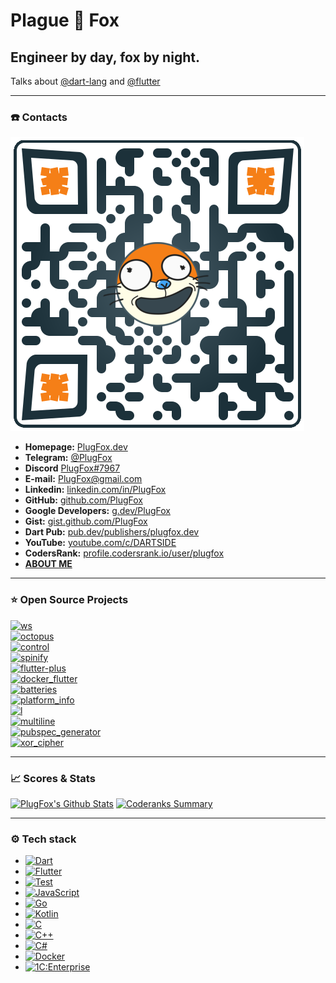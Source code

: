 # Plague 🦊 Fox  
## Engineer by day, fox by night.  
  
Talks about [@dart-lang](https://github.com/dart-lang) and [@flutter](https://github.com/flutter)  
  
---  
  
### ☎️ Contacts  
  
[![](https://github.com/PlugFox/PlugFox/blob/master/.img/qr-code-small-transparent.png)](https://plugfox.dev)  
+ **Homepage:** [PlugFox.dev](https://plugfox.dev)  
+ **Telegram:** [@PlugFox](https://t.me/plugfox)  
+ **Discord** [PlugFox#7967](https://discordapp.com/users/205287938689335297)  
+ **E-mail:** [PlugFox@gmail.com](mailto:plugfox@gmail.com)  
+ **Linkedin:** [linkedin.com/in/PlugFox](https://www.linkedin.com/in/plugfox/)  
+ **GitHub:** [github.com/PlugFox](https://github.com/plugfox/)  
+ **Google Developers:** [g.dev/PlugFox](https://g.dev/plugfox)  
+ **Gist:** [gist.github.com/PlugFox](https://gist.github.com/plugfox)  
+ **Dart Pub:** [pub.dev/publishers/plugfox.dev](https://pub.dev/publishers/plugfox.dev)  
+ **YouTube:** [youtube.com/c/DARTSIDE](https://www.youtube.com/c/DARTSIDE)  
+ **CodersRank:** [profile.codersrank.io/user/plugfox](https://profile.codersrank.io/user/plugfox)  
+ [**ABOUT ME**](https://plugfox.dev/about/)
  
---  
  
### ⭐ Open Source Projects  
  
  
[![ws](https://github-readme-stats.vercel.app/api/pin/?username=plugfox&repo=ws)](https://github.com/PlugFox/ws)  
[![octopus](https://github-readme-stats.vercel.app/api/pin/?username=plugfox&repo=octopus)](https://github.com/PlugFox/octopus)  
[![control](https://github-readme-stats.vercel.app/api/pin/?username=plugfox&repo=control)](https://github.com/PlugFox/control)  
[![spinify](https://github-readme-stats.vercel.app/api/pin/?username=plugfox&repo=spinify)](https://github.com/PlugFox/spinify)  
[![flutter-plus](https://github-readme-stats.vercel.app/api/pin/?username=plugfox&repo=flutter-plus)](https://github.com/PlugFox/flutter-plus)  
[![docker_flutter](https://github-readme-stats.vercel.app/api/pin/?username=plugfox&repo=docker_flutter)](https://github.com/plugfox/docker_flutter)  
[![batteries](https://github-readme-stats.vercel.app/api/pin/?username=plugfox&repo=batteries)](https://github.com/plugfox/batteries)  
[![platform_info](https://github-readme-stats.vercel.app/api/pin/?username=plugfox&repo=platform_info)](https://github.com/plugfox/platform_info)  
[![l](https://github-readme-stats.vercel.app/api/pin/?username=plugfox&repo=l)](https://github.com/plugfox/l)  
[![multiline](https://github-readme-stats.vercel.app/api/pin/?username=plugfox&repo=multiline)](https://github.com/plugfox/multiline)  
[![pubspec_generator](https://github-readme-stats.vercel.app/api/pin/?username=plugfox&repo=pubspec_generator)](https://github.com/plugfox/pubspec_generator)  
[![xor_cipher](https://github-readme-stats.vercel.app/api/pin/?username=plugfox&repo=xor_cipher)](https://github.com/plugfox/xor_cipher)  
  
---  
  
### 📈 Scores & Stats  
  
[![PlugFox's Github Stats](https://github-readme-stats.vercel.app/api?username=plugfox&count_private=true&theme=default&show_icons=true)](https://github.com/plugfox) [![Coderanks Summary](https://badges.plugfox.dev/dart_rank.svg)](https://profile.codersrank.io/user/plugfox)  
  
---  
  
### ⚙️ Tech stack  
  
+ [![Dart](https://img.shields.io/badge/-Dart-05122A?style=flat&logo=dart&logoColor=blue)](https://dart.dev/)  
+ [![Flutter](https://img.shields.io/badge/-Flutter-05122A?style=flat&logo=flutter&logoColor=blue)](http://flutter.dev/)  
+ [![Test](https://img.shields.io/badge/-Test-05122A?style=flat&logo=dart)](https://dart.dev/guides/testing)  
+ [![JavaScript](https://img.shields.io/badge/-JavaScript-05122A?style=flat&logo=javascript)](https://www.javascript.com/)  
+ [![Go](https://img.shields.io/badge/-Go-05122A?style=flat&logo=go)](https://go.dev/)  
+ [![Kotlin](https://img.shields.io/badge/-Kotlin-05122A?style=flat&logo=kotlin)](https://kotlinlang.org/)  
+ [![C](https://img.shields.io/badge/-C-05122A?style=flat&logo=c)](https://en.wikipedia.org/wiki/C_(programming_language))  
+ [![C++](https://img.shields.io/badge/-C%2B%2B-05122A?style=flat&logo=cplusplus)](https://en.wikipedia.org/wiki/C%2B%2B)  
+ [![C#](https://img.shields.io/badge/-C%23-05122A?style=flat&logo=csharp)](https://dotnet.microsoft.com/)
+ [![Docker](https://img.shields.io/badge/-Docker-05122A?style=flat&logo=docker)](https://www.docker.com/)  
+ [![1C:Enterprise](https://img.shields.io/badge/1C-1C%3AEnterprise-05122A?style=flat)](https://1c-dn.com/)  
  
